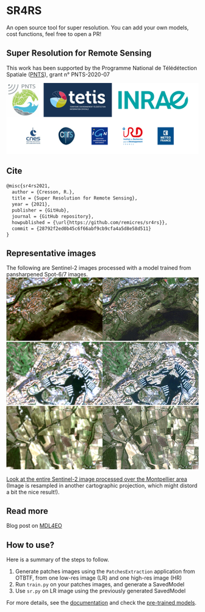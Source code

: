 # SR4RS

An open source tool for super resolution.
You can add your own models, cost functions, feel free to open a PR!

## Super Resolution for Remote Sensing

This work has been supported by the Programme National de Télédétection Spatiale ([PNTS](http://programmes.insu.cnrs.fr/pnts/)), grant n° PNTS-2020-07 

<img src ="doc/logos.jpg" />

## Cite

```
@misc{sr4rs2021,
  author = {Cresson, R.},
  title = {Super Resolution for Remote Sensing},
  year = {2021},
  publisher = {GitHub},
  journal = {GitHub repository},
  howpublished = {\url{https://github.com/remicres/sr4rs}},
  commit = {28792f2ed0b45c6f66abf9cb9cfa4a5d8e58d511}
}
```

## Representative images

The following are Sentinel-2 images processed with a model trained from pansharpened Spot-6/7 images.
<img src ="doc/c3.jpg" />
<img src ="doc/c2.jpg" />
<img src ="doc/c1.jpg" />

[Look at the entire Sentinel-2 image processed over the Montpellier area](https://remicres.github.io/super-resolution) (Image is resampled in another cartographic projection, which might distord a bit the nice result!).

## Read more

Blog post on [MDL4EO](https://mdl4eo.irstea.fr/2019/03/29/enhancement-of-sentinel-2-images-at-1-5m/)

## How to use?

Here is a summary of the steps to follow.
1. Generate patches images using the `PatchesExtraction` application from OTBTF, from one low-res image (LR) and one high-res image (HR)
2. Run `train.py` on your patches images, and generate a SavedModel
3. Use `sr.py` on LR image using the previously generated SavedModel

For more details, see the [documentation](doc/HOW_TO.md) and check the [pre-trained models](doc/PRETRAINED_MODELS.md).
